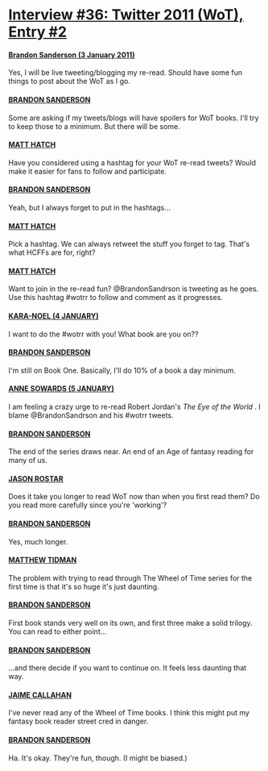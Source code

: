 # [Interview #36: Twitter 2011 (WoT), Entry #2](https://www.theoryland.com/intvmain.php?i=36#2)

#### [Brandon Sanderson (3 January 2011)](http://twitter.com/BrandonSandrson/status/22021924657831936)

Yes, I will be live tweeting/blogging my re-read. Should have some fun things to post about the WoT as I go.

#### [BRANDON SANDERSON](http://twitter.com/BrandonSandrson/status/22025838736179200)

Some are asking if my tweets/blogs will have spoilers for WoT books. I'll try to keep those to a minimum. But there will be some.

#### [MATT HATCH](http://twitter.com/Theoryland/status/22040266126921730)

Have you considered using a hashtag for your WoT re-read tweets? Would make it easier for fans to follow and participate.

#### [BRANDON SANDERSON](http://twitter.com/BrandonSandrson/status/22041162151895040)

Yeah, but I always forget to put in the hashtags...

#### [MATT HATCH](http://twitter.com/Theoryland/status/22042254520623104)

Pick a hashtag. We can always retweet the stuff you forget to tag. That's what HCFFs are for, right?

#### [MATT HATCH](http://twitter.com/Theoryland/status/22058845748592640)

Want to join in the re-read fun? @BrandonSandrson is tweeting as he goes. Use this hashtag #wotrr to follow and comment as it progresses.

#### [KARA-NOEL (4 JANUARY)](http://twitter.com/ElisLids/status/22459350429732864)

I want to do the #wotrr with you! What book are you on??

#### [BRANDON SANDERSON](http://twitter.com/BrandonSandrson/status/22496130600280064)

I'm still on Book One. Basically, I'll do 10% of a book a day minimum.

#### [ANNE SOWARDS (5 JANUARY)](http://twitter.com/AnneSowards/status/22745619701440512)

I am feeling a crazy urge to re-read Robert Jordan's
*The Eye of the World*
. I blame @BrandonSandrson and his #wotrr tweets.

#### [BRANDON SANDERSON](http://twitter.com/BrandonSandrson/status/22755127811121152)

The end of the series draws near. An end of an Age of fantasy reading for many of us.

#### [JASON ROSTAR](http://twitter.com/jrostar/status/22746382376894464)

Does it take you longer to read WoT now than when you first read them? Do you read more carefully since you're 'working'?

#### [BRANDON SANDERSON](http://twitter.com/BrandonSandrson/status/22755360402046976)

Yes, much longer.

#### [MATTHEW TIDMAN](http://twitter.com/Espeon200/status/22758433254014977)

The problem with trying to read through The Wheel of Time series for the first time is that it's so huge it's just daunting.

#### [BRANDON SANDERSON](http://twitter.com/BrandonSandrson/status/22764191613976576)

First book stands very well on its own, and first three make a solid trilogy. You can read to either point...

#### [BRANDON SANDERSON](http://twitter.com/BrandonSandrson/status/22764260211826688)

...and there decide if you want to continue on. It feels less daunting that way.

#### [JAIME CALLAHAN](http://twitter.com/jaimecallahan/status/22758943222661121)

I've never read any of the Wheel of Time books. I think this might put my fantasy book reader street cred in danger.

#### [BRANDON SANDERSON](http://twitter.com/BrandonSandrson/status/22764509307338753)

Ha. It's okay. They're fun, though. (I might be biased.)

